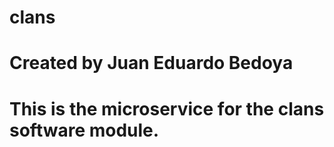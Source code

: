 # clans
# Created by Juan Eduardo Bedoya



# This is the microservice for the clans software module.
